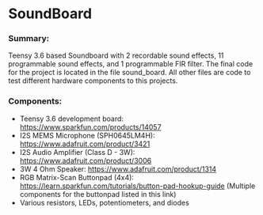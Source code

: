 # SoundBoard

### Summary:
 Teensy 3.6 based Soundboard with 2 recordable sound effects, 11 programmable sound effects, and 1 programmable FIR filter. The final code for the project is located in the file sound_board. All other files are code to test different hardware components to this projects.

### Components:

* Teensy 3.6 development board: https://www.sparkfun.com/products/14057
* I2S MEMS Microphone (SPH0645LM4H): https://www.adafruit.com/product/3421
* I2S Audio Amplifier (Class D - 3W): https://www.adafruit.com/product/3006
* 3W 4 Ohm Speaker: https://www.adafruit.com/product/1314
* RGB Matrix-Scan Buttonpad (4x4): https://learn.sparkfun.com/tutorials/button-pad-hookup-guide (Multiple components for the buttonpad listed in this link)
* Various resistors, LEDs, potentiometers, and diodes

